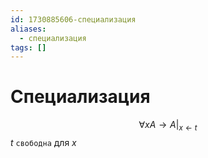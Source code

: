 ```yaml
---
id: 1730885606-специализация
aliases:
  - специализация
tags: []
---
```


# Специализация
$$
\forall x A \to A \rvert_{x \leftarrow t}
$$
$t$ `свободна` для $x$ 

